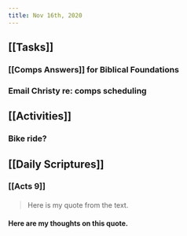 ```yaml
---
title: Nov 16th, 2020
---
```


## [[Tasks]]
### [[Comps Answers]] for Biblical Foundations
### Email Christy re: comps scheduling
###
## [[Activities]]
### Bike ride?
## [[Daily Scriptures]]
### [[Acts 9]]
####
> Here is my quote from the text.
#### Here are my thoughts on this quote.
